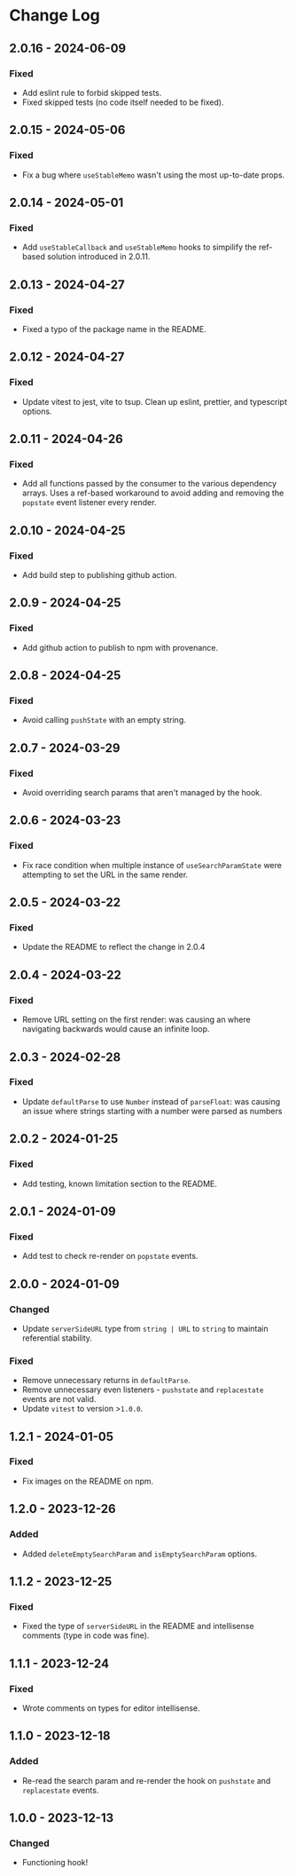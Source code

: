 # Change Log

<!-- ## 0.0.0 - yyyy-mm-dd -->
<!---->
<!-- ### Changed -->
<!---->
<!-- ### Added -->
<!---->
<!-- ### Fixed -->

## 2.0.16 - 2024-06-09

### Fixed

- Add eslint rule to forbid skipped tests.
- Fixed skipped tests (no code itself needed to be fixed).

## 2.0.15 - 2024-05-06

### Fixed

- Fix a bug where `useStableMemo` wasn't using the most up-to-date props.

## 2.0.14 - 2024-05-01

### Fixed

- Add `useStableCallback` and `useStableMemo` hooks to simpilify the ref-based solution introduced in 2.0.11.

## 2.0.13 - 2024-04-27

### Fixed

- Fixed a typo of the package name in the README.

## 2.0.12 - 2024-04-27

### Fixed

- Update vitest to jest, vite to tsup. Clean up eslint, prettier, and typescript options.

## 2.0.11 - 2024-04-26

### Fixed

- Add all functions passed by the consumer to the various dependency arrays. Uses a ref-based workaround to avoid adding and removing the `popstate` event listener every render.

## 2.0.10 - 2024-04-25

### Fixed

- Add build step to publishing github action.

## 2.0.9 - 2024-04-25

### Fixed

- Add github action to publish to npm with provenance.

## 2.0.8 - 2024-04-25

### Fixed

- Avoid calling `pushState` with an empty string.

## 2.0.7 - 2024-03-29

### Fixed

- Avoid overriding search params that aren't managed by the hook.

## 2.0.6 - 2024-03-23

### Fixed

- Fix race condition when multiple instance of `useSearchParamState` were attempting to set the URL in the same render.

## 2.0.5 - 2024-03-22

### Fixed

- Update the README to reflect the change in 2.0.4

## 2.0.4 - 2024-03-22

### Fixed

- Remove URL setting on the first render: was causing an where navigating backwards would cause an infinite loop.

## 2.0.3 - 2024-02-28

### Fixed

- Update `defaultParse` to use `Number` instead of `parseFloat`: was causing an issue where strings starting with a number were parsed as numbers

## 2.0.2 - 2024-01-25

### Fixed

- Add testing, known limitation section to the README.

## 2.0.1 - 2024-01-09

### Fixed

- Add test to check re-render on `popstate` events.

## 2.0.0 - 2024-01-09

### Changed

- Update `serverSideURL` type from `string | URL` to `string` to maintain referential stability.

### Fixed

- Remove unnecessary returns in `defaultParse`.
- Remove unnecessary even listeners - `pushstate` and `replacestate` events are not valid.
- Update `vitest` to version >`1.0.0`.

## 1.2.1 - 2024-01-05

### Fixed

- Fix images on the README on npm.

## 1.2.0 - 2023-12-26

### Added

- Added `deleteEmptySearchParam` and `isEmptySearchParam` options.

## 1.1.2 - 2023-12-25

### Fixed

- Fixed the type of `serverSideURL` in the README and intellisense comments (type in code was fine).

## 1.1.1 - 2023-12-24

### Fixed

- Wrote comments on types for editor intellisense.

## 1.1.0 - 2023-12-18

### Added

- Re-read the search param and re-render the hook on `pushstate` and `replacestate` events.

## 1.0.0 - 2023-12-13

### Changed

- Functioning hook!
